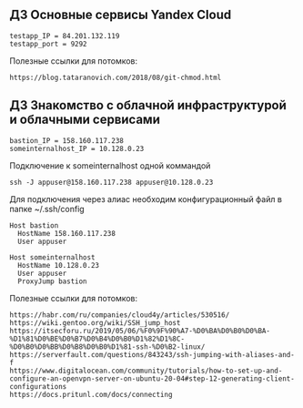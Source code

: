 ## ДЗ Основные сервисы Yandex Cloud
```
testapp_IP = 84.201.132.119
testapp_port = 9292
```
Полезные ссылки для потомков:
```
https://blog.tataranovich.com/2018/08/git-chmod.html
```
## ДЗ Знакомство с облачной инфраструктурой и облачными сервисами
```
bastion_IP = 158.160.117.238
someinternalhost_IP = 10.128.0.23
```
Подключение к someinternalhost одной коммандой
```
ssh -J appuser@158.160.117.238 appuser@10.128.0.23
```
Для подключения через алиас необходим конфигурационный файл в папке ~/.ssh/config
```
Host bastion
  HostName 158.160.117.238
  User appuser

Host someinternalhost
  HostName 10.128.0.23
  User appuser
  ProxyJump bastion
```
Полезные ссылки для потомков:
```
https://habr.com/ru/companies/cloud4y/articles/530516/
https://wiki.gentoo.org/wiki/SSH_jump_host
https://itsecforu.ru/2019/05/06/%F0%9F%90%A7-%D0%BA%D0%B0%D0%BA-%D1%81%D0%BE%D0%B7%D0%B4%D0%B0%D1%82%D1%8C-%D0%B0%D0%BB%D0%B8%D0%B0%D1%81-ssh-%D0%B2-linux/
https://serverfault.com/questions/843243/ssh-jumping-with-aliases-and-f
https://www.digitalocean.com/community/tutorials/how-to-set-up-and-configure-an-openvpn-server-on-ubuntu-20-04#step-12-generating-client-configurations
https://docs.pritunl.com/docs/connecting
```
